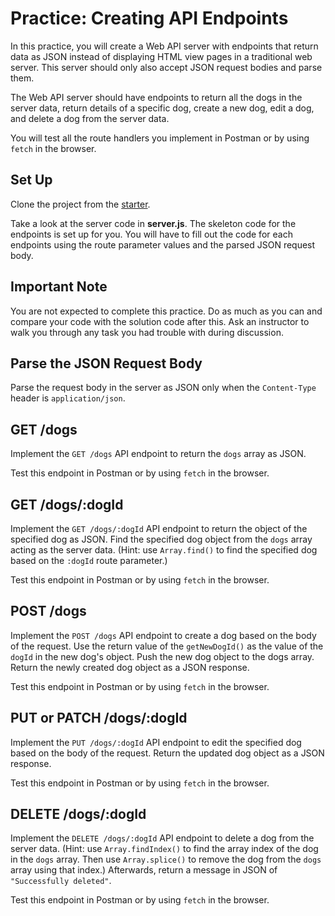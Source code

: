# Practice: Creating API Endpoints

In this practice, you will create a Web API server with endpoints that return
data as JSON instead of displaying HTML view pages in a traditional web server.
This server should only also accept JSON request bodies and parse them.

The Web API server should have endpoints to return all the dogs in the server
data, return details of a specific dog, create a new dog, edit a dog, and delete
a dog from the server data.

You will test all the route handlers you implement in Postman or by using
`fetch` in the browser.

## Set Up

Clone the project from the [starter].

Take a look at the server code in __server.js__. The skeleton code for the
endpoints is set up for you. You will have to fill out the code for each
endpoints using the route parameter values and the parsed JSON request body.

## Important Note

You are not expected to complete this practice. Do as much as you can and
compare your code with the solution code after this. Ask an instructor to
walk you through any task you had trouble with during discussion.

## Parse the JSON Request Body

Parse the request body in the server as JSON only when the `Content-Type` header
is `application/json`.

## GET /dogs

Implement the `GET /dogs` API endpoint to return the `dogs` array as JSON.

Test this endpoint in Postman or by using `fetch` in the browser.

## GET /dogs/:dogId

Implement the `GET /dogs/:dogId` API endpoint to return the object of the
specified dog as JSON. Find the specified dog object from the `dogs` array
acting as the server data. (Hint: use `Array.find()` to find the specified dog
based on the `:dogId` route parameter.)

Test this endpoint in Postman or by using `fetch` in the browser.

## POST /dogs

Implement the `POST /dogs` API endpoint to create a dog based on the body of the
request. Use the return value of the `getNewDogId()` as the value of the `dogId`
in the new dog's object. Push the new dog object to the dogs array. Return the
newly created dog object as a JSON response.

Test this endpoint in Postman or by using `fetch` in the browser.

## PUT or PATCH /dogs/:dogId

Implement the `PUT /dogs/:dogId` API endpoint to edit the specified dog based on
the body of the request. Return the updated dog object as a JSON response.

Test this endpoint in Postman or by using `fetch` in the browser.

## DELETE /dogs/:dogId

Implement the `DELETE /dogs/:dogId` API endpoint to delete a dog from the server
data. (Hint: use `Array.findIndex()` to find the array index of the dog in the
`dogs` array. Then use `Array.splice()` to remove the dog from the `dogs` array
using that index.) Afterwards, return a message in JSON of
`"Successfully deleted"`.

Test this endpoint in Postman or by using `fetch` in the browser.

[starter]: https://github.com/appacademy/practice-for-week-08-create-api-endpoints